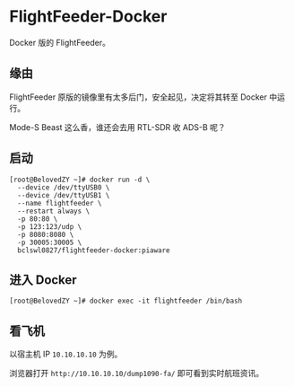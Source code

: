 # FlightFeeder-Docker

Docker 版的 FlightFeeder。

## 缘由

FlightFeeder 原版的镜像里有太多后门，安全起见，决定将其转至 Docker 中运行。

Mode-S Beast 这么香，谁还会去用 RTL-SDR 收 ADS-B 呢？

## 启动

```
[root@BelovedZY ~]# docker run -d \
  --device /dev/ttyUSB0 \
  --device /dev/ttyUSB1 \
  --name flightfeeder \
  --restart always \
  -p 80:80 \
  -p 123:123/udp \
  -p 8080:8080 \
  -p 30005:30005 \
  bclswl0827/flightfeeder-docker:piaware
```

## 进入 Docker

```
[root@BelovedZY ~]# docker exec -it flightfeeder /bin/bash
```

## 看飞机

以宿主机 IP `10.10.10.10` 为例。

浏览器打开 `http://10.10.10.10/dump1090-fa/` 即可看到实时航班资讯。
